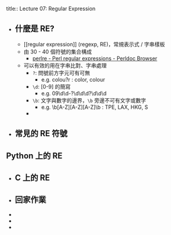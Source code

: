 title:: Lecture 07: Regular Expression

- ## 什麼是 RE?
	- [[regular expression]] (regexp, RE)，常規表示式 / 字串樣板
	- 由 30 - 40 個符號的集合構成
		- [perlre - Perl regular expressions - Perldoc Browser](https://perldoc.perl.org/perlre)
	- 可以有效的用在字串比對、字串處理
		- `?`: 問號前方字元可有可無
			- e.g. colou?r : color, colour
		- `\d`: [0-9] 的簡寫
			- e.g. 09\\d\\d-?\\d\\d\\d?\\d\\d\\d
		- `\b`: 文字與數字的邊界，`\b` 旁邊不可有文字或數字
			- e.g. \b[A-Z][A-Z][A-Z]\b : TPE, LAX, HKG, S
		-
- ## 常見的 RE 符號
## Python 上的 RE
- ## C 上的 RE
- ## 回家作業
-
-
-